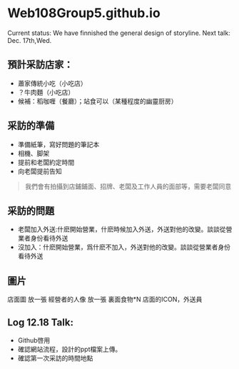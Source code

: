 # Web108Group5.github.io
Current status: We have finnished the general design of storyline.
Next talk: Dec. 17th,Wed.

## 預計采訪店家：

- 蕭家傳統小吃（小吃店）
- ？牛肉麵（小吃店）
- 候補：稻咖喱（餐廳）；站食可以（某種程度的幽靈厨房）
## 采訪的準備
- 準備紙筆，寫好問題的筆記本
- 相機、脚架
- 提前和老闆約定時間
- 向老闆提前告知
> 我們會有拍攝到店鋪鋪面、招牌、老闆及工作人員的面部等，需要老闆同意

## 采訪的問題
- 老闆加入外送:什麽開始營業，什麽時候加入外送，外送對他的改變。談談從營業者身份看待外送
- 沒加入：什麽開始營業，爲什麽不加入，外送對他的改變。談談從營業者身份看待外送

## 圖片
店面圖 放一張
經營者的人像 放一張
裏面食物*N
店面的ICON，外送員


## Log 12.18 Talk:
- Github啓用
- 確認網站流程，設計的ppt檔案上傳。
- 確認第一次采訪的時間地點

